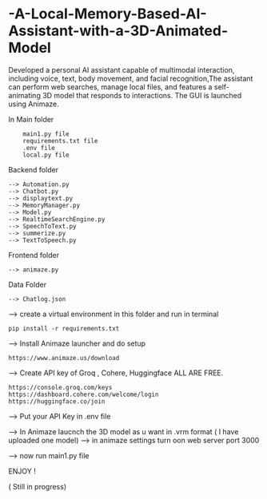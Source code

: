 # -A-Local-Memory-Based-AI-Assistant-with-a-3D-Animated-Model
Developed a personal AI assistant capable of multimodal interaction, including voice, text, body movement, and facial recognition,The assistant can perform web searches, manage local files, and features a self- animating 3D model that responds to interactions. The GUI is launched using Animaze.

In Main folder

        main1.py file
        requirements.txt file
        .env file
        local.py file


Backend folder

    --> Automation.py
    --> Chatbot.py
    --> displaytext.py
    --> MemoryManager.py
    --> Model.py
    --> RealtimeSearchEngine.py
    --> SpeechToText.py
    --> summerize.py
    --> TextToSpeech.py

    
Frontend folder

    --> animaze.py

    
Data Folder 

    --> Chatlog.json


--> create a virtual environment in this folder and run in terminal

    pip install -r requirements.txt

--> Install Animaze launcher and do setup

    https://www.animaze.us/download

--> Create API key of Groq , Cohere, Huggingface ALL ARE FREE.

    https://console.groq.com/keys
    https://dashboard.cohere.com/welcome/login
    https://huggingface.co/join

--> Put your API Key in .env file

--> In Animaze laucnch the 3D model as u want in .vrm format ( I have uploaded one model)
--> in animaze settings turn oon web server port 3000

--> now run main1.py file 

ENJOY !

( Still in progress)
